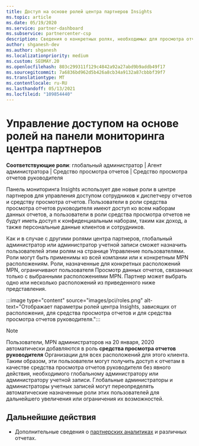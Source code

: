 ```yaml
---
title: Доступ на основе ролей центра партнеров Insights
ms.topic: article
ms.date: 05/19/2020
ms.service: partner-dashboard
ms.subservice: partnercenter-csp
description: Сведения о конкретных ролях, необходимых для просмотра отчетов центра партнеров. К ним относятся роли средства просмотра отчетов руководителя и средства просмотра отчетов.
author: shganesh-dev
ms.author: shganesh
ms.localizationpriority: medium
ms.custom: SEOMAY.20
ms.openlocfilehash: 803c299311f129c4842a92a27abd9b9addb49f17
ms.sourcegitcommit: 7a6836bd962d5b426a8cb34a9132a87cbbbf39f7
ms.translationtype: MT
ms.contentlocale: ru-RU
ms.lasthandoff: 05/13/2021
ms.locfileid: "109854440"
---
```

# <a name="role-based-access-control-to-the-partner-center-insights-dashboard"></a>Управление доступом на основе ролей на панели мониторинга центра партнеров

**Соответствующие роли**: глобальный администратор | Агент администратора | Средство просмотра отчетов | Средство просмотра отчетов руководителя

Панель мониторинга Insights использует две новые роли в центре партнеров для управления доступом сотрудников к диспетчеру отчетов и средству просмотра отчетов.  Пользователи в роли средства просмотра отчетов руководителя имеют доступ ко всем наборам данных отчетов, а пользователи в роли средства просмотра отчетов не будут иметь доступ к конфиденциальным наборам, таким как доход, а также персональные данные клиентов и сотрудников.  

Как и в случае с другими ролями центра партнеров, глобальный администратор или администратор учетной записи сможет назначить пользователей этим ролям на странице Управление пользователями. Роли могут быть применимы ко всей компании или к конкретным MPN расположениям. Роли, назначенные для конкретных расположений MPN, ограничивают пользователя Просмотр данных отчетов, связанных только с выбранными расположениями MPN. Партнер может выбрать одно или несколько расположений из приведенного ниже представления.

:::image type="content" source="images/pci/roles.png" alt-text="Отображает параметры ролей центра Insights, зависящих от расположения, для средства просмотра отчетов и для средства просмотра отчетов руководителя.":::

>[!Note]
> Пользователи, MPN администраторов на 20 января, 2020 автоматически добавляются в роль **средства просмотра отчетов руководителя** Организации для всех расположений для этого клиента. Таким образом, эти пользователи могут получить доступ к отчетам в качестве средства просмотра отчетов руководителя без явного действия, необходимого глобальному администратору или администратору учетной записи. Глобальные администраторы и администраторы учетных записей могут переопределять автоматические назначенные роли этих пользователей для дальнейшего увеличения или ограничения их возможностей.

## <a name="next-steps"></a>Дальнейшие действия

- Дополнительные сведения о [партнерских аналитиках](partner-center-insights.md) и различных отчетах.
